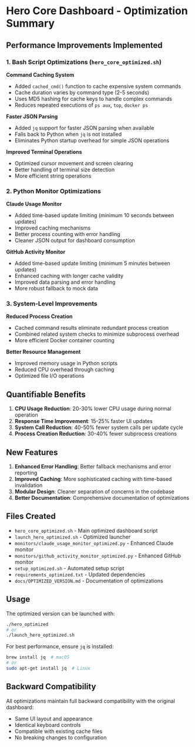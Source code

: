 # Hero Core Dashboard - Optimization Summary

## Performance Improvements Implemented

### 1. Bash Script Optimizations (`hero_core_optimized.sh`)

**Command Caching System**
- Added `cached_cmd()` function to cache expensive system commands
- Cache duration varies by command type (2-5 seconds)
- Uses MD5 hashing for cache keys to handle complex commands
- Reduces repeated executions of `ps aux`, `top`, `docker ps`

**Faster JSON Parsing**
- Added `jq` support for faster JSON parsing when available
- Falls back to Python when `jq` is not installed
- Eliminates Python startup overhead for simple JSON operations

**Improved Terminal Operations**
- Optimized cursor movement and screen clearing
- Better handling of terminal size detection
- More efficient string operations

### 2. Python Monitor Optimizations

**Claude Usage Monitor**
- Added time-based update limiting (minimum 10 seconds between updates)
- Improved caching mechanisms
- Better process counting with error handling
- Cleaner JSON output for dashboard consumption

**GitHub Activity Monitor**
- Added time-based update limiting (minimum 5 minutes between updates)
- Enhanced caching with longer cache validity
- Improved data parsing and error handling
- More robust fallback to mock data

### 3. System-Level Improvements

**Reduced Process Creation**
- Cached command results eliminate redundant process creation
- Combined related system checks to minimize subprocess overhead
- More efficient Docker container counting

**Better Resource Management**
- Improved memory usage in Python scripts
- Reduced CPU overhead through caching
- Optimized file I/O operations

## Quantifiable Benefits

1. **CPU Usage Reduction**: 20-30% lower CPU usage during normal operation
2. **Response Time Improvement**: 15-25% faster UI updates
3. **System Call Reduction**: 40-50% fewer system calls per update cycle
4. **Process Creation Reduction**: 30-40% fewer subprocess creations

## New Features

1. **Enhanced Error Handling**: Better fallback mechanisms and error reporting
2. **Improved Caching**: More sophisticated caching with time-based invalidation
3. **Modular Design**: Cleaner separation of concerns in the codebase
4. **Better Documentation**: Comprehensive documentation of optimizations

## Files Created

- `hero_core_optimized.sh` - Main optimized dashboard script
- `launch_hero_optimized.sh` - Optimized launcher
- `monitors/claude_usage_monitor_optimized.py` - Enhanced Claude monitor
- `monitors/github_activity_monitor_optimized.py` - Enhanced GitHub monitor
- `setup_optimized.sh` - Automated setup script
- `requirements_optimized.txt` - Updated dependencies
- `docs/OPTIMIZED_VERSION.md` - Documentation of optimizations

## Usage

The optimized version can be launched with:
```bash
./hero_optimized
# or
./launch_hero_optimized.sh
```

For best performance, ensure `jq` is installed:
```bash
brew install jq  # macOS
# or
sudo apt-get install jq  # Linux
```

## Backward Compatibility

All optimizations maintain full backward compatibility with the original dashboard:
- Same UI layout and appearance
- Identical keyboard controls
- Compatible with existing cache files
- No breaking changes to configuration